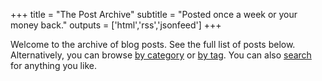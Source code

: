 +++
title = "The Post Archive"
subtitle = "Posted once a week or your money back."
outputs = ['html','rss','jsonfeed']
+++

Welcome to the archive of blog posts. See the full list of posts below. Alternatively, you can browse [by category](/categories/) or [by tag](/tags/). You can also [search](/search/) for anything you like.
